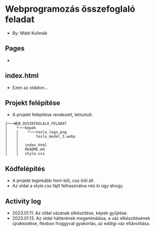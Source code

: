 # Webprogramozás összefoglaló feladat
- By: Máté Kulimák

## Pages
- 

## index.html
- Ezen az oldalon...

## Projekt felépítése
- A projekt felépítése rendezett, letisztult.
```
├───WEB_OSSZEFOGLALO_FELADAT
│    └───képek
│    │    └───tesla_logo.png
│    │        tesla_model_3.webp
│    │            
│    │   index.html
│    │   README.md
│    │   style.css
```
## Kódfelépítés
- A projekt leginkább html-ből, css-ből áll.
- Az oldal a style.css fájlt felhasználva néz ki úgy ahogy.

## Activity log
- 2023.01.11. Az oldal vázának elkészítése, képek gyűjtése.
- 2023.01.13. Az oldal hátterének meganimálása, a váz elkészítésének újrakezdése, flexbox froggyval gyakorlás, az eddigi váz eltávolítása.

